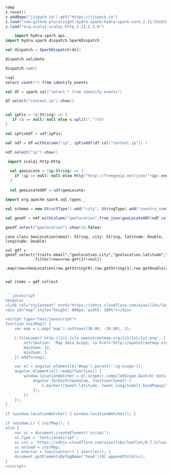 ```scala
%dep
z.reset()
z.addRepo("jitpack.io").url("https://jitpack.io")
z.load("com.github.pluralsight.hydra-spark:hydra-spark-core_2.11:53cb35070a")
z.load("org.scalaj:scalaj-http_2.11:2.3.0")
```

```scala
    import hydra.spark.api._
import hydra.spark.dispatch.SparkDispatch

val dispatch = SparkDispatch(dsl)

dispatch.validate
```

```scala
dispatch.run()
```

```scala
%sql
select count(*) from identify_events
```

```scala
val df = spark.sql("select * from identify_events")
```

```scala
df.select("context.ip").show()
```

```scala

val ipFix = (s:String) => {
   if (s == null) null else s.split(",")(0)
}

val ipFixUdf = udf(ipFix)

val ndf = df.withColumn("ip", ipFixUdf(df.col("context.ip")) )
```

```scala
ndf.select("ip").show()
```

```scala
 import scalaj.http.Http
  
  val geoLocate = (ip:String) => {
    if (ip == null) null else Http("http://freegeoip.net/json/"+ip).execute().body
  }
  
  val geoLocateUDF = udf(geoLocate)
```

```scala
import org.apache.spark.sql.types._

val schema = new StructType().add("city", StringType).add("country_name",StringType).add("latitude",DoubleType).add("longitude",DoubleType)
 
val geodf = ndf.withColumn("geolocation",from_json(geoLocateUDF(ndf.col("ip")),schema))
```

```scala
geodf.select("geolocation").show(10,false)
```

```
case class GeoLocation(email: String, city: String, latitude: Double, longitude: Double)

val gdf = geodf.select("traits.email","geolocation.city","geolocation.latitude","geolocation.longitude")
            .filter(row=>row.get(2)!=null)
            .map(row=>GeoLocation(row.getString(0),row.getString(1),row.getDouble(2),row.getDouble(3)))
            
```

```scala
val items = gdf.collect
```

```javascript

```javascript
%angular
<link rel="stylesheet" href="https://cdnjs.cloudflare.com/ajax/libs/leaflet/0.7.5/leaflet.css" />
<div id="map" style="height: 800px; width: 100%"></div>

<script type="text/javascript">
function initMap() {
    var map = L.map('map').setView([30.00, -30.00], 3);

    L.tileLayer('http://{s}.tile.openstreetmap.org/{z}/{x}/{y}.png', {
        attribution: 'Map data &copy; <a href="http://openstreetmap.org">OpenStreetMap</a> contributors',
        maxZoom: 12,
        minZoom: 3
    }).addTo(map);

    var el = angular.element($('#map').parent('.ng-scope'));
    angular.element(el).ready(function() {
        window.locationWatcher = el.scope().compiledScope.$watch('data', function(newValue, oldValue) {
            angular.forEach(newValue, function(tweet) {
                L.marker([tweet.latitude, tweet.longitude]).bindPopup("<b>" + tweet.city + "</b><br>" + tweet.email).addTo(map);             
            });
        })
    });
}

if (window.locationWatcher) { window.locationWatcher(); }

if (window.L) { initMap(); }
else {
    var sc = document.createElement('script');
    sc.type = 'text/javascript';
    sc.src = 'https://cdnjs.cloudflare.com/ajax/libs/leaflet/0.7.5/leaflet.js';
    sc.onload = initMap;
    sc.onerror = function(err) { alert(err); }
    document.getElementsByTagName('head')[0].appendChild(sc);
}
</script>
```
